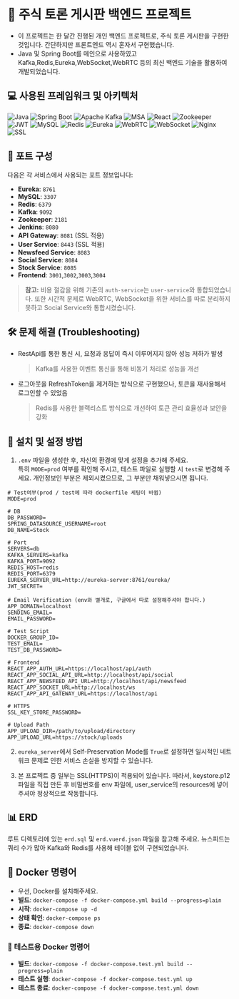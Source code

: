 # 📝 주식 토론 게시판 백엔드 프로젝트

- 이 프로젝트는 한 달간 진행된 개인 백엔드 프로젝트로, 주식 토론 게시판을 구현한 것입니다. 간단하지만 프론트엔드 역시 혼자서 구현했습니다.
- Java 및 Spring Boot를 메인으로 사용하였고 Kafka,Redis,Eureka,WebSocket,WebRTC 등의 최신 백엔드 기술을 활용하여 개발되었습니다.

## 💻 사용된 프레임워크 및 아키텍처

![Java](https://img.shields.io/badge/Java-ED8B00?style=for-the-badge&logo=java&logoColor=white) ![Spring Boot](https://img.shields.io/badge/Spring_Boot-F2F4F9?style=for-the-badge&logo=spring-boot) ![Apache Kafka](https://img.shields.io/badge/Apache%20Kafka-231F20?style=for-the-badge&logo=apache-kafka&logoColor=white) ![MSA](https://img.shields.io/badge/MSA-00897B?style=for-the-badge) ![React](https://img.shields.io/badge/React-20232A?style=for-the-badge&logo=react&logoColor=61DAFB) ![Zookeeper](https://img.shields.io/badge/Zookeeper-FF4B4B?style=for-the-badge&logo=apache-zookeeper&logoColor=white) ![JWT](https://img.shields.io/badge/JWT-000000?style=for-the-badge&logo=JSON%20web%20tokens&logoColor=white) ![MySQL](https://img.shields.io/badge/MySQL-4479A1?style=for-the-badge&logo=mysql&logoColor=white) ![Redis](https://img.shields.io/badge/Redis-DC382D?style=for-the-badge&logo=redis&logoColor=white) ![Eureka](https://img.shields.io/badge/Eureka-4DB33D?style=for-the-badge&logo=spring&logoColor=white) ![WebRTC](https://img.shields.io/badge/WebRTC-333333?style=for-the-badge&logo=webrtc&logoColor=white) ![WebSocket](https://img.shields.io/badge/WebSocket-010101?style=for-the-badge&logo=websocket&logoColor=white) ![Nginx](https://img.shields.io/badge/Nginx-009639?style=for-the-badge&logo=nginx&logoColor=white) ![SSL](https://img.shields.io/badge/SSL-3A9B35?style=for-the-badge&logo=let's-encrypt&logoColor=white)

## 🚪 포트 구성

다음은 각 서비스에서 사용되는 포트 정보입니다:

- **Eureka**: `8761`
- **MySQL**: `3307`
- **Redis**: `6379`
- **Kafka**: `9092`
- **Zookeeper**: `2181`
- **Jenkins**: `8080`
- **API Gateway**: `8081` (SSL 적용)
- **User Service**: `8443` (SSL 적용)
- **Newsfeed Service**: `8083`
- **Social Service**: `8084`
- **Stock Service**: `8085`
- **Frontend**: `3001`,`3002`,`3003`,`3004`

> **참고:** 비용 절감을 위해 기존의 `auth-service`는 `user-service`와 통합되었습니다. 또한 시간적 문제로 WebRTC, WebSocket을 위한 서비스를 따로 분리하지 못하고 Social Service와 통합시켰습니다.

## 🛠 문제 해결 (Troubleshooting)

- RestApi를 통한 통신 시, 요청과 응답이 즉시 이루어지지 않아 성능 저하가 발생  
  > Kafka를 사용한 이벤트 통신을 통해 비동기 처리로 성능을 개선

- 로그아웃을 RefreshToken을 제거하는 방식으로 구현했으나, 토큰을 재사용해서 로그인할 수 있었음
  > Redis를 사용한 블랙리스트 방식으로 개선하여 토큰 관리 효율성과 보안을 강화


## 🚀 설치 및 설정 방법

1. `.env` 파일을 생성한 후, 자신의 환경에 맞게 설정을 추가해 주세요.  
   특히 `MODE=prod` 여부를 확인해 주시고, 테스트 파일로 실행할 시 `test`로 변경해 주세요. 개인정보인 부분은 제외시켰으므로, 그 부분만 채워넣으시면 됩니다.

```
# Test여부(prod / test에 따라 dockerfile 세팅이 바뀜)
MODE=prod

# DB
DB_PASSWORD=
SPRING_DATASOURCE_USERNAME=root
DB_NAME=Stock

# Port
SERVERS=db
KAFKA_SERVERS=kafka
KAFKA_PORT=9092
REDIS_HOST=redis
REDIS_PORT=6379
EUREKA_SERVER_URL=http://eureka-server:8761/eureka/
JWT_SECRET=

# Email Verification (env와 별개로, 구글에서 따로 설정해주셔야 합니다.)
APP_DOMAIN=localhost
SENDING_EMAIL=
EMAIL_PASSWORD=

# Test Script
DOCKER_GROUP_ID=
TEST_EMAIL=
TEST_DB_PASSWORD=

# Frontend
REACT_APP_AUTH_URL=https://localhost/api/auth
REACT_APP_SOCIAL_API_URL=http://localhost/api/social
REACT_APP_NEWSFEED_API_URL=http://localhost/api/newsfeed
REACT_APP_SOCKET_URL=http://localhost/ws
REACT_APP_API_GATEWAY_URL=https://localhost/api

# HTTPS
SSL_KEY_STORE_PASSWORD=

# Upload Path
APP_UPLOAD_DIR=/path/to/upload/directory
APP_UPLOAD_URL=https://stock/uploads
```

2. `eureka_server`에서 Self-Preservation Mode를 `True`로 설정하면 일시적인 네트워크 문제로 인한 서비스 손실을 방지할 수 있습니다.

3. 본 프로젝트 중 일부는 SSL(HTTPS)이 적용되어 있습니다. 따라서, keystore.p12 파일을 직접 만든 후 비밀번호를 env 파일에, user_service의 resources에 넣어 주셔야 정상적으로 작동합니다.

## 📊 ERD

루트 디렉토리에 있는 `erd.sql` 및 `erd.vuerd.json` 파일을 참고해 주세요. 뉴스피드는 쿼리 수가 많아 Kafka와 Redis를 사용해 테이블 없이 구현되었습니다.

## 🐳 Docker 명령어

- 우선, Docker를 설치해주세요.
- **빌드**: `docker-compose -f docker-compose.yml build --progress=plain`
- **시작**: `docker-compose up -d`
- **상태 확인**: `docker-compose ps`
- **종료**: `docker-compose down`

### 🧪 테스트용 Docker 명령어

- **빌드**: `docker-compose -f docker-compose.test.yml build --progress=plain`
- **테스트 실행**: `docker-compose -f docker-compose.test.yml up`
- **테스트 종료**: `docker-compose -f docker-compose.test.yml down`
